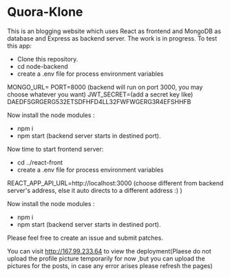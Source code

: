 # Quora-Klone
This is an blogging website which uses React as frontend and MongoDB as database and Express as backend server.
The work is in progress.
To test this app:
- Clone this repository.
- cd node-backend
- create a .env file for process environment variables

MONGO_URL=<add the url of your mongo database server>
PORT=8000 (backend will run on port 3000, you may choose whatever you want)
JWT_SECRET=(add a secret key like) DAEDFSGRGERG532ETSDFHFD4LL32FWFWGERG3R4EFSHHFB

Now install the node modules :
- npm i 
- npm start (backend server starts in destined port).

Now time to start frontend server:
- cd ../react-front
- create a .env file for process environment variables

REACT_APP_API_URL=http://localhost:3000 (choose different from backend server's address, else it auto directs to a different address :) )

Now install the node modules :
- npm i 
- npm start (backend server starts in destined port).

Please feel free to create an issue and submit patches.

You can visit http://167.99.233.64 to view the deployment(Plaese do not upload the profile picture temporarily for now ,but you can upload the pictures for the posts, in case any error arises please refresh the pages)
